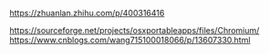 https://zhuanlan.zhihu.com/p/400316416

https://sourceforge.net/projects/osxportableapps/files/Chromium/
https://www.cnblogs.com/wang715100018066/p/13607330.html
